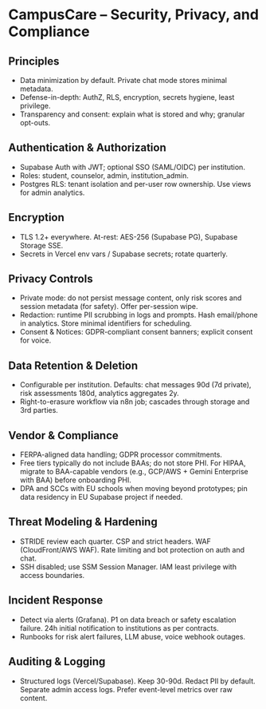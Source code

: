 # CampusCare – Security, Privacy, and Compliance

## Principles
- Data minimization by default. Private chat mode stores minimal metadata.
- Defense-in-depth: AuthZ, RLS, encryption, secrets hygiene, least privilege.
- Transparency and consent: explain what is stored and why; granular opt-outs.

## Authentication & Authorization
- Supabase Auth with JWT; optional SSO (SAML/OIDC) per institution.
- Roles: student, counselor, admin, institution_admin.
- Postgres RLS: tenant isolation and per-user row ownership. Use views for admin analytics.

## Encryption
- TLS 1.2+ everywhere. At-rest: AES-256 (Supabase PG), Supabase Storage SSE.
- Secrets in Vercel env vars / Supabase secrets; rotate quarterly.

## Privacy Controls
- Private mode: do not persist message content, only risk scores and session metadata (for safety). Offer per-session wipe.
- Redaction: runtime PII scrubbing in logs and prompts. Hash email/phone in analytics. Store minimal identifiers for scheduling.
- Consent & Notices: GDPR-compliant consent banners; explicit consent for voice.

## Data Retention & Deletion
- Configurable per institution. Defaults: chat messages 90d (7d private), risk assessments 180d, analytics aggregates 2y.
- Right-to-erasure workflow via n8n job; cascades through storage and 3rd parties.

## Vendor & Compliance
- FERPA-aligned data handling; GDPR processor commitments.
- Free tiers typically do not include BAAs; do not store PHI. For HIPAA, migrate to BAA-capable vendors (e.g., GCP/AWS + Gemini Enterprise with BAA) before onboarding PHI.
- DPA and SCCs with EU schools when moving beyond prototypes; pin data residency in EU Supabase project if needed.

## Threat Modeling & Hardening
- STRIDE review each quarter. CSP and strict headers. WAF (CloudFront/AWS WAF). Rate limiting and bot protection on auth and chat.
- SSH disabled; use SSM Session Manager. IAM least privilege with access boundaries.

## Incident Response
- Detect via alerts (Grafana). P1 on data breach or safety escalation failure. 24h initial notification to institutions as per contracts.
- Runbooks for risk alert failures, LLM abuse, voice webhook outages.

## Auditing & Logging
- Structured logs (Vercel/Supabase). Keep 30-90d. Redact PII by default. Separate admin access logs. Prefer event-level metrics over raw content.
